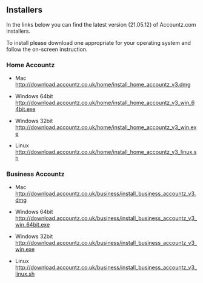 ## Installers

In the links below you can find the latest version (21.05.12) of Accountz.com installers.

To install please download one appropriate for your operating system and follow the on-screen instruction.

### Home Accountz 
 
* Mac    
  <http://download.accountz.co.uk/home/install_home_accountz_v3.dmg>
  
* Windows 64bit  
  <http://download.accountz.co.uk/home/install_home_accountz_v3_win_64bit.exe>

* Windows 32bit   
  <http://download.accountz.co.uk/home/install_home_accountz_v3_win.exe>
 
* Linux    
  <http://download.accountz.co.uk/home/install_home_accountz_v3_linux.sh>
 

### Business Accountz 
 
* Mac     
  <http://download.accountz.co.uk/business/install_business_accountz_v3.dmg>
 
* Windows 64bit      
  <http://download.accountz.co.uk/business/install_business_accountz_v3_win_64bit.exe>

* Windows 32bit   
  <http://download.accountz.co.uk/business/install_business_accountz_v3_win.exe>
 
* Linux    
  <http://download.accountz.co.uk/business/install_business_accountz_v3_linux.sh>
 

